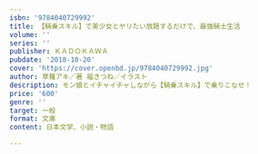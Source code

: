```yaml
---
isbn: '9784040729992'
title: 【騎乗スキル】で美少女とヤリたい放題するだけで、最強騎士生活
volume: ''
series: ''
publisher: ＫＡＤＯＫＡＷＡ
pubdate: '2018-10-20'
cover: 'https://cover.openbd.jp/9784040729992.jpg'
author: 草薙アキ／著 福きつね／イラスト
description: モン娘とイチャイチャしながら【騎乗スキル】で乗りこなせ！
price: '600'
genre: ''
target: 一般
format: 文庫
content: 日本文学、小説・物語

---
```

